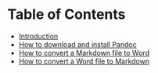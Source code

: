 # Table of Contents

- [Introduction](introduction.md)
- [How to download and install Pandoc](get-pandoc.md)
- [How to convert a Markdown file to Word](markdown-to-word.md)
- [How to convert a Word file to Markdown](word-to-markdown.md)
